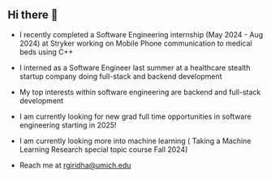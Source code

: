 ## Hi there 👋

<!--
**rahulgiridhar1/rahulgiridhar1** is a ✨ _special_ ✨ repository because its `README.md` (this file) appears on your GitHub profile.

Here are some ideas to get you started:

- 🔭 I’m currently working on ...
- 🌱 I’m currently learning ...
- 👯 I’m looking to collaborate on ...
- 🤔 I’m looking for help with ...
- 💬 Ask me about ...
- 📫 How to reach me: ...
- 😄 Pronouns: ...
- ⚡ Fun fact: ...
-->

- I recently completed a Software Engineering internship (May 2024 - Aug 2024) at Stryker working on Mobile Phone communication to medical beds using C++
- I interned as a Software Engineer last summer at a healthcare stealth startup company doing full-stack and backend development
- My top interests within software engineering are backend and full-stack development
- I am currently looking for new grad full time opportunities in software engineering starting in 2025!
- I am currently looking more into machine learning ( Taking a Machine Learning Research special topic course Fall 2024)

- Reach me at rgiridha@umich.edu
